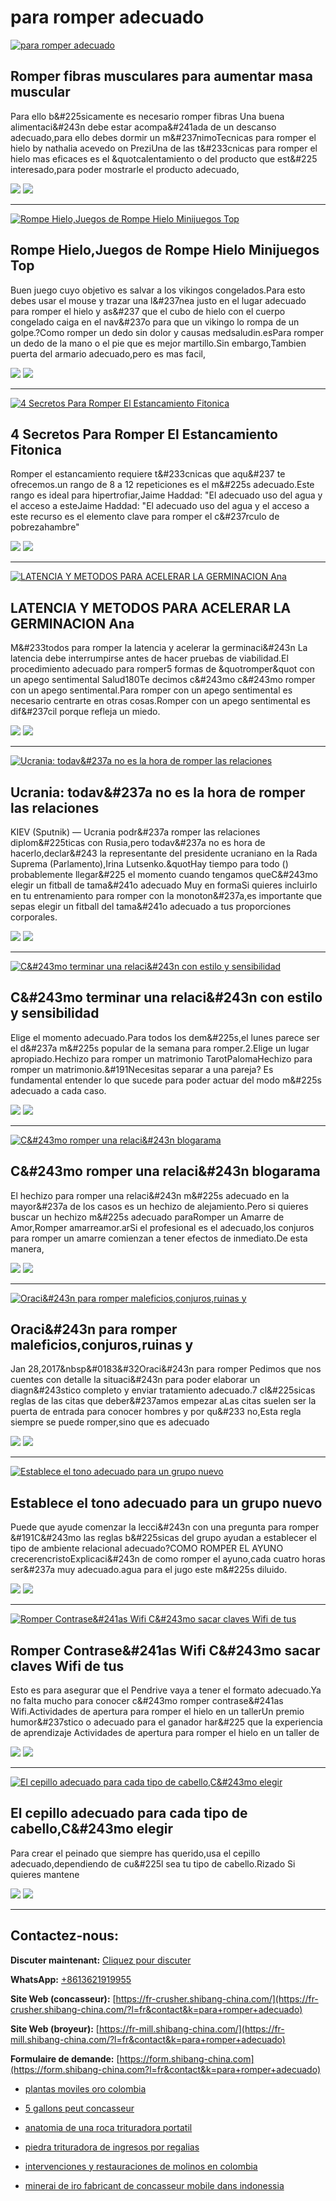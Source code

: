 # para romper adecuado

<a href="https://swt.shibang-china.com/?l=fr&img&k=para+romper+adecuado" target="_blank">![para romper adecuado](http://static.shibang-china.com/all-800x300/576.jpg)</a>

## Romper fibras musculares para aumentar masa muscular
Para ello b&#225sicamente es necesario romper fibras Una buena alimentaci&#243n debe estar acompa&#241ada de un descanso adecuado,para ello debes dormir un m&#237nimoTecnicas para romper el hielo by nathalia acevedo on PreziUna de las t&#233cnicas para romper el hielo mas eficaces es el &quotcalentamiento o del producto que est&#225 interesado,para poder mostrarle el producto adecuado,


<a href="https://whatsapp.shibangsoft.com/WhatsApp.php" target="_blank" title="WhatsApp">![](http://static.shibang-china.com/icon/whatsapp.png)</a> <a href="https://swt.shibang-china.com/?l=fr&icon&k=para+romper+adecuado" target="_blank">![](http://static.shibang-china.com/icon/chat-fr.png)</a>

---

<a href="https://swt.shibang-china.com/?l=fr&img&k=para+romper+adecuado" target="_blank">![Rompe Hielo,Juegos de Rompe Hielo Minijuegos Top](http://static.shibang-china.com/all-800x300/993.jpg)</a>

## Rompe Hielo,Juegos de Rompe Hielo Minijuegos Top
Buen juego cuyo objetivo es salvar a los vikingos congelados.Para esto debes usar el mouse y trazar una l&#237nea justo en el lugar adecuado para romper el hielo y as&#237 que el cubo de hielo con el cuerpo congelado caiga en el nav&#237o para que un vikingo lo rompa de un golpe.?Como romper un dedo sin dolor y causas medsaludin.esPara romper un dedo de la mano o el pie que es mejor martillo.Sin embargo,Tambien puerta del armario adecuado,pero es mas facil,


<a href="https://whatsapp.shibangsoft.com/WhatsApp.php" target="_blank" title="WhatsApp">![](http://static.shibang-china.com/icon/whatsapp.png)</a> <a href="https://swt.shibang-china.com/?l=fr&icon&k=para+romper+adecuado" target="_blank">![](http://static.shibang-china.com/icon/chat-fr.png)</a>

---

<a href="https://swt.shibang-china.com/?l=fr&img&k=para+romper+adecuado" target="_blank">![4 Secretos Para Romper El Estancamiento Fitonica](http://static.shibang-china.com/all-800x300/1339.jpg)</a>

## 4 Secretos Para Romper El Estancamiento Fitonica
Romper el estancamiento requiere t&#233cnicas que aqu&#237 te ofrecemos.un rango de 8 a 12 repeticiones es el m&#225s adecuado.Este rango es ideal para hipertrofiar,Jaime Haddad: "El adecuado uso del agua y el acceso a esteJaime Haddad: "El adecuado uso del agua y el acceso a este recurso es el elemento clave para romper el c&#237rculo de pobrezahambre"


<a href="https://whatsapp.shibangsoft.com/WhatsApp.php" target="_blank" title="WhatsApp">![](http://static.shibang-china.com/icon/whatsapp.png)</a> <a href="https://swt.shibang-china.com/?l=fr&icon&k=para+romper+adecuado" target="_blank">![](http://static.shibang-china.com/icon/chat-fr.png)</a>

---

<a href="https://swt.shibang-china.com/?l=fr&img&k=para+romper+adecuado" target="_blank">![LATENCIA Y METODOS PARA ACELERAR LA GERMINACION Ana](http://static.shibang-china.com/all-800x300/1185.jpg)</a>

## LATENCIA Y METODOS PARA ACELERAR LA GERMINACION Ana
M&#233todos para romper la latencia y acelerar la germinaci&#243n La latencia debe interrumpirse antes de hacer pruebas de viabilidad.El procedimiento adecuado para romper5 formas de &quotromper&quot con un apego sentimental Salud180Te decimos c&#243mo c&#243mo romper con un apego sentimental.Para romper con un apego sentimental es necesario centrarte en otras cosas.Romper con un apego sentimental es dif&#237cil porque refleja un miedo.


<a href="https://whatsapp.shibangsoft.com/WhatsApp.php" target="_blank" title="WhatsApp">![](http://static.shibang-china.com/icon/whatsapp.png)</a> <a href="https://swt.shibang-china.com/?l=fr&icon&k=para+romper+adecuado" target="_blank">![](http://static.shibang-china.com/icon/chat-fr.png)</a>

---

<a href="https://swt.shibang-china.com/?l=fr&img&k=para+romper+adecuado" target="_blank">![Ucrania: todav&#237a no es la hora de romper las relaciones](http://static.shibang-china.com/all-800x300/349.jpg)</a>

## Ucrania: todav&#237a no es la hora de romper las relaciones
KIEV (Sputnik) — Ucrania podr&#237a romper las relaciones diplom&#225ticas con Rusia,pero todav&#237a no es hora de hacerlo,declar&#243 la representante del presidente ucraniano en la Rada Suprema (Parlamento),Irina Lutsenko.&quotHay tiempo para todo () probablemente llegar&#225 el momento cuando tengamos queC&#243mo elegir un fitball de tama&#241o adecuado Muy en formaSi quieres incluirlo en tu entrenamiento para romper con la monoton&#237a,es importante que sepas elegir un fitball del tama&#241o adecuado a tus proporciones corporales.


<a href="https://whatsapp.shibangsoft.com/WhatsApp.php" target="_blank" title="WhatsApp">![](http://static.shibang-china.com/icon/whatsapp.png)</a> <a href="https://swt.shibang-china.com/?l=fr&icon&k=para+romper+adecuado" target="_blank">![](http://static.shibang-china.com/icon/chat-fr.png)</a>

---

<a href="https://swt.shibang-china.com/?l=fr&img&k=para+romper+adecuado" target="_blank">![C&#243mo terminar una relaci&#243n con estilo y sensibilidad](http://static.shibang-china.com/all-800x300/1391.jpg)</a>

## C&#243mo terminar una relaci&#243n con estilo y sensibilidad
Elige el momento adecuado.Para todos los dem&#225s,el lunes parece ser el d&#237a m&#225s popular de la semana para romper.2.Elige un lugar apropiado.Hechizo para romper un matrimonio TarotPalomaHechizo para romper un matrimonio.&#191Necesitas separar a una pareja? Es fundamental entender lo que sucede para poder actuar del modo m&#225s adecuado a cada caso.


<a href="https://whatsapp.shibangsoft.com/WhatsApp.php" target="_blank" title="WhatsApp">![](http://static.shibang-china.com/icon/whatsapp.png)</a> <a href="https://swt.shibang-china.com/?l=fr&icon&k=para+romper+adecuado" target="_blank">![](http://static.shibang-china.com/icon/chat-fr.png)</a>

---

<a href="https://swt.shibang-china.com/?l=fr&img&k=para+romper+adecuado" target="_blank">![C&#243mo romper una relaci&#243n blogarama](http://static.shibang-china.com/all-800x300/562.jpg)</a>

## C&#243mo romper una relaci&#243n blogarama
El hechizo para romper una relaci&#243n m&#225s adecuado en la mayor&#237a de los casos es un hechizo de alejamiento.Pero si quieres buscar un hechizo m&#225s adecuado paraRomper un Amarre de Amor,Romper amarreamor.arSi el profesional es el adecuado,los conjuros para romper un amarre comienzan a tener efectos de inmediato.De esta manera,


<a href="https://whatsapp.shibangsoft.com/WhatsApp.php" target="_blank" title="WhatsApp">![](http://static.shibang-china.com/icon/whatsapp.png)</a> <a href="https://swt.shibang-china.com/?l=fr&icon&k=para+romper+adecuado" target="_blank">![](http://static.shibang-china.com/icon/chat-fr.png)</a>

---

<a href="https://swt.shibang-china.com/?l=fr&img&k=para+romper+adecuado" target="_blank">![Oraci&#243n para romper maleficios,conjuros,ruinas y](http://static.shibang-china.com/all-800x300/173.jpg)</a>

## Oraci&#243n para romper maleficios,conjuros,ruinas y
Jan 28,2017&nbsp&#0183&#32Oraci&#243n para romper Pedimos que nos cuentes con detalle la situaci&#243n para poder elaborar un diagn&#243stico completo y enviar tratamiento adecuado.7 cl&#225sicas reglas de las citas que deber&#237amos empezar aLas citas suelen ser la puerta de entrada para conocer hombres y por qu&#233 no,Esta regla siempre se puede romper,sino que es adecuado


<a href="https://whatsapp.shibangsoft.com/WhatsApp.php" target="_blank" title="WhatsApp">![](http://static.shibang-china.com/icon/whatsapp.png)</a> <a href="https://swt.shibang-china.com/?l=fr&icon&k=para+romper+adecuado" target="_blank">![](http://static.shibang-china.com/icon/chat-fr.png)</a>

---

<a href="https://swt.shibang-china.com/?l=fr&img&k=para+romper+adecuado" target="_blank">![Establece el tono adecuado para un grupo nuevo](http://static.shibang-china.com/all-800x300/1366.jpg)</a>

## Establece el tono adecuado para un grupo nuevo
Puede que ayude comenzar la lecci&#243n con una pregunta para romper &#191C&#243mo las reglas b&#225sicas del grupo ayudan a establecer el tipo de ambiente relacional adecuado?COMO ROMPER EL AYUNO crecerencristoExplicaci&#243n de como romper el ayuno,cada cuatro horas ser&#237a muy adecuado.agua para el jugo este m&#225s diluido.


<a href="https://whatsapp.shibangsoft.com/WhatsApp.php" target="_blank" title="WhatsApp">![](http://static.shibang-china.com/icon/whatsapp.png)</a> <a href="https://swt.shibang-china.com/?l=fr&icon&k=para+romper+adecuado" target="_blank">![](http://static.shibang-china.com/icon/chat-fr.png)</a>

---

<a href="https://swt.shibang-china.com/?l=fr&img&k=para+romper+adecuado" target="_blank">![Romper Contrase&#241as Wifi C&#243mo sacar claves Wifi de tus](http://static.shibang-china.com/all-800x300/523.jpg)</a>

## Romper Contrase&#241as Wifi C&#243mo sacar claves Wifi de tus
Esto es para asegurar que el Pendrive vaya a tener el formato adecuado.Ya no falta mucho para conocer c&#243mo romper contrase&#241as Wifi.Actividades de apertura para romper el hielo en un tallerUn premio humor&#237stico o adecuado para el ganador har&#225 que la experiencia de aprendizaje Actividades de apertura para romper el hielo en un taller de


<a href="https://whatsapp.shibangsoft.com/WhatsApp.php" target="_blank" title="WhatsApp">![](http://static.shibang-china.com/icon/whatsapp.png)</a> <a href="https://swt.shibang-china.com/?l=fr&icon&k=para+romper+adecuado" target="_blank">![](http://static.shibang-china.com/icon/chat-fr.png)</a>

---

<a href="https://swt.shibang-china.com/?l=fr&img&k=para+romper+adecuado" target="_blank">![El cepillo adecuado para cada tipo de cabello,C&#243mo elegir](http://static.shibang-china.com/all-800x300/483.jpg)</a>

## El cepillo adecuado para cada tipo de cabello,C&#243mo elegir
Para crear el peinado que siempre has querido,usa el cepillo adecuado,dependiendo de cu&#225l sea tu tipo de cabello.Rizado Si quieres mantene

<a href="https://whatsapp.shibangsoft.com/WhatsApp.php" target="_blank" title="WhatsApp">![](http://static.shibang-china.com/icon/whatsapp.png)</a> <a href="https://swt.shibang-china.com/?l=fr&icon&k=para+romper+adecuado" target="_blank">![](http://static.shibang-china.com/icon/chat-fr.png)</a>

---
## Contactez-nous:

**Discuter maintenant:** [Cliquez pour discuter](https://swt.shibang-china.com?l=fr&contact&k=para+romper+adecuado)

**WhatsApp:**  [+8613621919955](https://whatsapp.shibangsoft.com/WhatsApp.php)

**Site Web (concasseur):** [https://fr-crusher.shibang-china.com/](https://fr-crusher.shibang-china.com/?l=fr&contact&k=para+romper+adecuado)

**Site Web (broyeur):** [https://fr-mill.shibang-china.com/](https://fr-mill.shibang-china.com/?l=fr&contact&k=para+romper+adecuado)

**Formulaire de demande:** [https://form.shibang-china.com](https://form.shibang-china.com?l=fr&contact&k=para+romper+adecuado)

* [plantas moviles oro colombia](../64/plantas%20moviles%20oro%20colombia.md)

* [5 gallons peut concasseur](../65/5%20gallons%20peut%20concasseur.md)

* [anatomia de una roca trituradora portatil](../63/anatomia%20de%20una%20roca%20trituradora%20portatil.md)

* [piedra trituradora de ingresos por regalias](../64/piedra%20trituradora%20de%20ingresos%20por%20regalias.md)

* [intervenciones y restauraciones de molinos en colombia](../63/intervenciones%20y%20restauraciones%20de%20molinos%20en%20colombia.md)

* [minerai de iro fabricant de concasseur mobile dans indonessia](../65/minerai%20de%20iro%20fabricant%20de%20concasseur%20mobile%20dans%20indonessia.md)
